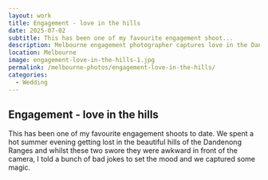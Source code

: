 ```yaml
---
layout: work
title: Engagement - love in the hills
date: 2025-07-02
subtitle: This has been one of my favourite engagement shoot...
description: Melbourne engagement photographer captures love in the Dandenong Ranges. Natural engagement photography session with beautiful hills backdrop and relaxed atmosphere.
location: Melbourne
image: engagement-love-in-the-hills-1.jpg
permalink: /melbourne-photos/engagement-love-in-the-hills/
categories:
  - Wedding
---
```


## Engagement - love in the hills

This has been one of my favourite engagement shoots to date. We spent a hot summer evening getting lost in the beautiful hills of the Dandenong Ranges and whilst these two swore they were awkward in front of the camera, I told a bunch of bad jokes to set the mood and we captured some magic.
